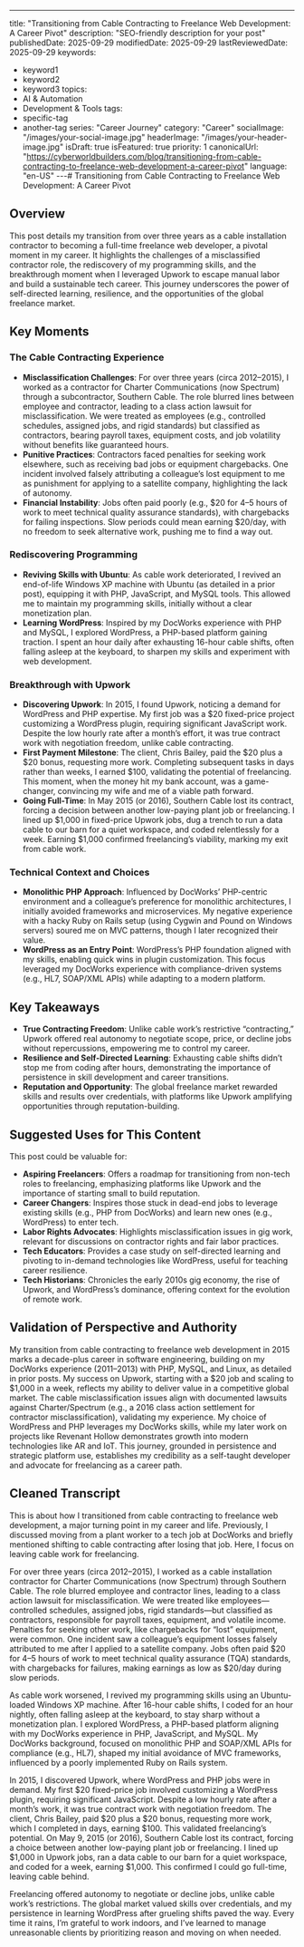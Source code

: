 ---
title: "Transitioning from Cable Contracting to Freelance Web Development: A Career Pivot"
description: "SEO-friendly description for your post"
publishedDate: 2025-09-29
modifiedDate: 2025-09-29
lastReviewedDate: 2025-09-29
keywords:
  - keyword1
  - keyword2
  - keyword3
topics:
  - AI & Automation
  - Development & Tools
tags:
  - specific-tag
  - another-tag
series: "Career Journey"
category: "Career"
socialImage: "/images/your-social-image.jpg"
headerImage: "/images/your-header-image.jpg"
isDraft: true
isFeatured: true
priority: 1
canonicalUrl: "https://cyberworldbuilders.com/blog/transitioning-from-cable-contracting-to-freelance-web-development-a-career-pivot"
language: "en-US"
---# Transitioning from Cable Contracting to Freelance Web Development: A Career Pivot

## Overview
This post details my transition from over three years as a cable installation contractor to becoming a full-time freelance web developer, a pivotal moment in my career. It highlights the challenges of a misclassified contractor role, the rediscovery of my programming skills, and the breakthrough moment when I leveraged Upwork to escape manual labor and build a sustainable tech career. This journey underscores the power of self-directed learning, resilience, and the opportunities of the global freelance market.

## Key Moments
### The Cable Contracting Experience
- **Misclassification Challenges**: For over three years (circa 2012–2015), I worked as a contractor for Charter Communications (now Spectrum) through a subcontractor, Southern Cable. The role blurred lines between employee and contractor, leading to a class action lawsuit for misclassification. We were treated as employees (e.g., controlled schedules, assigned jobs, and rigid standards) but classified as contractors, bearing payroll taxes, equipment costs, and job volatility without benefits like guaranteed hours.
- **Punitive Practices**: Contractors faced penalties for seeking work elsewhere, such as receiving bad jobs or equipment chargebacks. One incident involved falsely attributing a colleague’s lost equipment to me as punishment for applying to a satellite company, highlighting the lack of autonomy.
- **Financial Instability**: Jobs often paid poorly (e.g., $20 for 4–5 hours of work to meet technical quality assurance standards), with chargebacks for failing inspections. Slow periods could mean earning $20/day, with no freedom to seek alternative work, pushing me to find a way out.

### Rediscovering Programming
- **Reviving Skills with Ubuntu**: As cable work deteriorated, I revived an end-of-life Windows XP machine with Ubuntu (as detailed in a prior post), equipping it with PHP, JavaScript, and MySQL tools. This allowed me to maintain my programming skills, initially without a clear monetization plan.
- **Learning WordPress**: Inspired by my DocWorks experience with PHP and MySQL, I explored WordPress, a PHP-based platform gaining traction. I spent an hour daily after exhausting 16-hour cable shifts, often falling asleep at the keyboard, to sharpen my skills and experiment with web development.

### Breakthrough with Upwork
- **Discovering Upwork**: In 2015, I found Upwork, noticing a demand for WordPress and PHP expertise. My first job was a $20 fixed-price project customizing a WordPress plugin, requiring significant JavaScript work. Despite the low hourly rate after a month’s effort, it was true contract work with negotiation freedom, unlike cable contracting.
- **First Payment Milestone**: The client, Chris Bailey, paid the $20 plus a $20 bonus, requesting more work. Completing subsequent tasks in days rather than weeks, I earned $100, validating the potential of freelancing. This moment, when the money hit my bank account, was a game-changer, convincing my wife and me of a viable path forward.
- **Going Full-Time**: In May 2015 (or 2016), Southern Cable lost its contract, forcing a decision between another low-paying plant job or freelancing. I lined up $1,000 in fixed-price Upwork jobs, dug a trench to run a data cable to our barn for a quiet workspace, and coded relentlessly for a week. Earning $1,000 confirmed freelancing’s viability, marking my exit from cable work.

### Technical Context and Choices
- **Monolithic PHP Approach**: Influenced by DocWorks’ PHP-centric environment and a colleague’s preference for monolithic architectures, I initially avoided frameworks and microservices. My negative experience with a hacky Ruby on Rails setup (using Cygwin and Pound on Windows servers) soured me on MVC patterns, though I later recognized their value.
- **WordPress as an Entry Point**: WordPress’s PHP foundation aligned with my skills, enabling quick wins in plugin customization. This focus leveraged my DocWorks experience with compliance-driven systems (e.g., HL7, SOAP/XML APIs) while adapting to a modern platform.

## Key Takeaways
- **True Contracting Freedom**: Unlike cable work’s restrictive “contracting,” Upwork offered real autonomy to negotiate scope, price, or decline jobs without repercussions, empowering me to control my career.
- **Resilience and Self-Directed Learning**: Exhausting cable shifts didn’t stop me from coding after hours, demonstrating the importance of persistence in skill development and career transitions.
- **Reputation and Opportunity**: The global freelance market rewarded skills and results over credentials, with platforms like Upwork amplifying opportunities through reputation-building.

## Suggested Uses for This Content
This post could be valuable for:
- **Aspiring Freelancers**: Offers a roadmap for transitioning from non-tech roles to freelancing, emphasizing platforms like Upwork and the importance of starting small to build reputation.
- **Career Changers**: Inspires those stuck in dead-end jobs to leverage existing skills (e.g., PHP from DocWorks) and learn new ones (e.g., WordPress) to enter tech.
- **Labor Rights Advocates**: Highlights misclassification issues in gig work, relevant for discussions on contractor rights and fair labor practices.
- **Tech Educators**: Provides a case study on self-directed learning and pivoting to in-demand technologies like WordPress, useful for teaching career resilience.
- **Tech Historians**: Chronicles the early 2010s gig economy, the rise of Upwork, and WordPress’s dominance, offering context for the evolution of remote work.

## Validation of Perspective and Authority
My transition from cable contracting to freelance web development in 2015 marks a decade-plus career in software engineering, building on my DocWorks experience (2011–2013) with PHP, MySQL, and Linux, as detailed in prior posts. My success on Upwork, starting with a $20 job and scaling to $1,000 in a week, reflects my ability to deliver value in a competitive global market. The cable misclassification issues align with documented lawsuits against Charter/Spectrum (e.g., a 2016 class action settlement for contractor misclassification), validating my experience. My choice of WordPress and PHP leverages my DocWorks skills, while my later work on projects like Revenant Hollow demonstrates growth into modern technologies like AR and IoT. This journey, grounded in persistence and strategic platform use, establishes my credibility as a self-taught developer and advocate for freelancing as a career path.

## Cleaned Transcript
This is about how I transitioned from cable contracting to freelance web development, a major turning point in my career and life. Previously, I discussed moving from a plant worker to a tech job at DocWorks and briefly mentioned shifting to cable contracting after losing that job. Here, I focus on leaving cable work for freelancing.

For over three years (circa 2012–2015), I worked as a cable installation contractor for Charter Communications (now Spectrum) through Southern Cable. The role blurred employee and contractor lines, leading to a class action lawsuit for misclassification. We were treated like employees—controlled schedules, assigned jobs, rigid standards—but classified as contractors, responsible for payroll taxes, equipment, and volatile income. Penalties for seeking other work, like chargebacks for “lost” equipment, were common. One incident saw a colleague’s equipment losses falsely attributed to me after I applied to a satellite company. Jobs often paid $20 for 4–5 hours of work to meet technical quality assurance (TQA) standards, with chargebacks for failures, making earnings as low as $20/day during slow periods.

As cable work worsened, I revived my programming skills using an Ubuntu-loaded Windows XP machine. After 16-hour cable shifts, I coded for an hour nightly, often falling asleep at the keyboard, to stay sharp without a monetization plan. I explored WordPress, a PHP-based platform aligning with my DocWorks experience in PHP, JavaScript, and MySQL. My DocWorks background, focused on monolithic PHP and SOAP/XML APIs for compliance (e.g., HL7), shaped my initial avoidance of MVC frameworks, influenced by a poorly implemented Ruby on Rails system.

In 2015, I discovered Upwork, where WordPress and PHP jobs were in demand. My first $20 fixed-price job involved customizing a WordPress plugin, requiring significant JavaScript. Despite a low hourly rate after a month’s work, it was true contract work with negotiation freedom. The client, Chris Bailey, paid $20 plus a $20 bonus, requesting more work, which I completed in days, earning $100. This validated freelancing’s potential. On May 9, 2015 (or 2016), Southern Cable lost its contract, forcing a choice between another low-paying plant job or freelancing. I lined up $1,000 in Upwork jobs, ran a data cable to our barn for a quiet workspace, and coded for a week, earning $1,000. This confirmed I could go full-time, leaving cable behind.

Freelancing offered autonomy to negotiate or decline jobs, unlike cable work’s restrictions. The global market valued skills over credentials, and my persistence in learning WordPress after grueling shifts paved the way. Every time it rains, I’m grateful to work indoors, and I’ve learned to manage unreasonable clients by prioritizing reason and moving on when needed.
